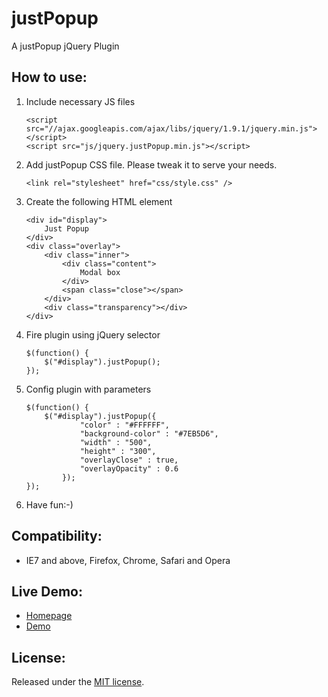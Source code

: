 justPopup
===========
A justPopup jQuery Plugin

How to use:
-------------------------

1. Include necessary JS files

	```
	<script src="//ajax.googleapis.com/ajax/libs/jquery/1.9.1/jquery.min.js"></script>
	<script src="js/jquery.justPopup.min.js"></script>
  	```

2. Add justPopup CSS file. Please tweak it to serve your needs.

	```
	<link rel="stylesheet" href="css/style.css" />
	```

3. Create the following HTML element

	```
	<div id="display">
		Just Popup
	</div>
	<div class="overlay">
		<div class="inner">
			<div class="content">
				Modal box
			</div>
			<span class="close"></span>
		</div>
		<div class="transparency"></div>
	</div>
	```

4. Fire plugin using jQuery selector

	```
	$(function() {
		$("#display").justPopup();
	});
	```

5. Config plugin with parameters

    ```
    $(function() {
        $("#display").justPopup({
                "color" : "#FFFFFF",
                "background-color" : "#7EB5D6",
                "width" : "500",
                "height" : "300",
                "overlayClose" : true,
                "overlayOpacity" : 0.6
            });
    });    
    ```
    
6. Have fun:-)


Compatibility:
-------------------------

* IE7 and above, Firefox, Chrome, Safari and Opera
	
Live Demo:
-------------------------

* [Homepage](http://www.geniuscarrier.com)
* [Demo](http://www.geniuscarrier.com/demo/justPopup/)

License:
-------------------------
Released under the [MIT license](http://opensource.org/licenses/MIT).
